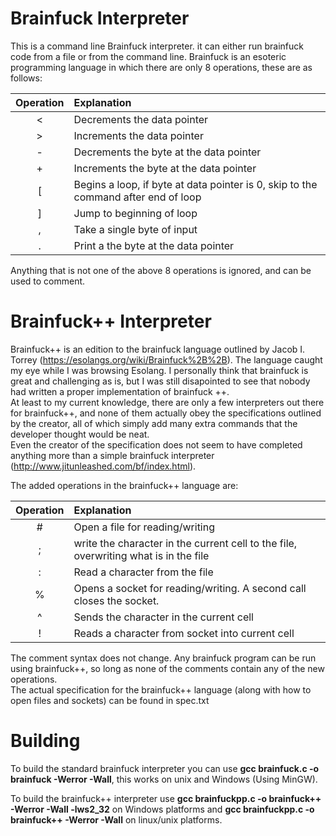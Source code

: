 # Brainfuck Interpreter

This is a command line Brainfuck interpreter. it can either run brainfuck code from a file or from the command line.
Brainfuck is an esoteric programming language in which there are only 8 operations, these are as follows:

Operation | Explanation
:---: | :---
  < | Decrements the data pointer  
  > | Increments the data pointer  
  - | Decrements the byte at the data pointer  
  + | Increments the byte at the data pointer  
  [ | Begins a loop, if byte at data pointer is 0, skip to the command after end of loop  
  ] | Jump to beginning of loop  
  , | Take a single byte of input  
  . | Print a the byte at the data pointer  

Anything that is not one of the above 8 operations is ignored, and can be used to comment.

# Brainfuck++ Interpreter 
Brainfuck++ is an edition to the brainfuck language outlined by Jacob I. Torrey (https://esolangs.org/wiki/Brainfuck%2B%2B). The language caught my eye while I was browsing Esolang. I personally think that brainfuck is great and challenging as is, but I was still disapointed to see that nobody had written a proper implementation of brainfuck ++.  
At least to my current knowledge, there are only a few interpreters out there for brainfuck++, and none of them actually obey the specifications outlined by the creator, all of which simply add many extra commands that the developer thought would be neat.  
Even the creator of the specification does not seem to have completed anything more than a simple brainfuck interpreter (http://www.jitunleashed.com/bf/index.html).

The added operations in the brainfuck++ language are:

Operation | Explanation
:---: | :---
\# |	Open a file for reading/writing
; |	write the character in the current cell to the file, overwriting what is in the file
: |	Read a character from the file
% |	Opens a socket for reading/writing. A second call closes the socket.
^ |	Sends the character in the current cell
! |	Reads a character from socket into current cell

The comment syntax does not change. Any brainfuck program can be run using brainfuck++, so long as none of the comments contain any of the new operations.  
The actual specification for the brainfuck++ language (along with how to open files and sockets) can be found in spec.txt

# Building

To build the standard brainfuck interpreter you can use **gcc brainfuck.c -o brainfuck -Werror -Wall**, this works on unix and Windows (Using MinGW). 

To build the brainfuck++ interpreter use **gcc brainfuckpp.c -o brainfuck++ -Werror -Wall -lws2_32** on Windows platforms and **gcc brainfuckpp.c -o brainfuck++ -Werror -Wall** on linux/unix platforms.
